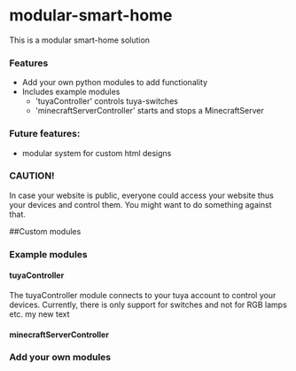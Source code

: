 # modular-smart-home

This is a modular smart-home solution


### Features
* Add your own python modules to add functionality
* Includes example modules
  - 'tuyaController' controls tuya-switches
  - 'minecraftServerController' starts and stops a MinecraftServer

### Future features:
* modular system for custom html designs


### **CAUTION!**
In case your website is public, everyone could access your website thus your devices and control them.
You might want to do something against that.


##Custom modules

### Example modules
#### tuyaController
The tuyaController module connects to your tuya account to control your devices. Currently, there is only support
for switches and not for RGB lamps etc.
my new text


#### minecraftServerController


### Add your own modules